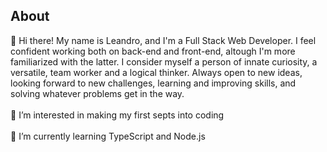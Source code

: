 
<h2>About</h2>
👋 Hi there! My name is Leandro, and I'm a Full Stack Web Developer. I feel confident working both on back-end and front-end, altough I'm more familiarized with the latter. I consider myself a person of innate curiosity, a versatile, team worker and a logical thinker. Always open to new ideas, looking forward to new challenges, learning and improving skills, and solving whatever problems get in the way. 
<br></br>
👀 I’m interested in making my first septs into coding 
<br></br>
🌱 I’m currently learning TypeScript and Node.js


<!---
leandropap/leandropap is a ✨ special ✨ repository because its `README.md` (this file) appears on your GitHub profile.
You can click the Preview link to take a look at your changes.
--->
